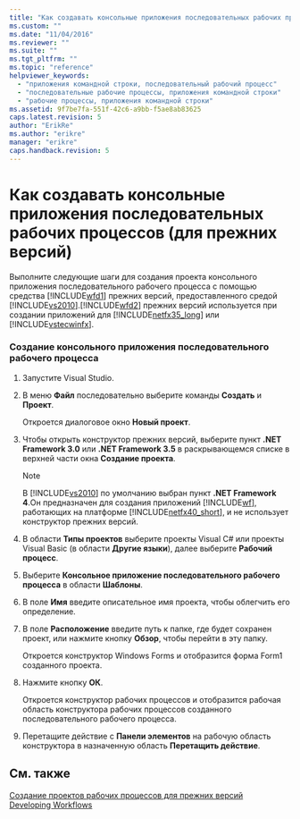 ```yaml
---
title: "Как создавать консольные приложения последовательных рабочих процессов (для прежних версий) | Microsoft Docs"
ms.custom: ""
ms.date: "11/04/2016"
ms.reviewer: ""
ms.suite: ""
ms.tgt_pltfrm: ""
ms.topic: "reference"
helpviewer_keywords: 
  - "приложения командной строки, последовательный рабочий процесс"
  - "последовательные рабочие процессы, приложения командной строки"
  - "рабочие процессы, приложения командной строки"
ms.assetid: 9f7be7fa-551f-42c6-a9bb-f5ae8ab83625
caps.latest.revision: 5
author: "ErikRe"
ms.author: "erikre"
manager: "erikre"
caps.handback.revision: 5
---
```

# Как создавать консольные приложения последовательных рабочих процессов (для прежних версий)
Выполните следующие шаги для создания проекта консольного приложения последовательного рабочего процесса с помощью средства [!INCLUDE[wfd1](../workflow-designer/includes/wfd1_md.md)] прежних версий, предоставленного средой [!INCLUDE[vs2010](../modeling/includes/vs2010_md.md)].[!INCLUDE[wfd2](../workflow-designer/includes/wfd2_md.md)] прежних версий используется при создании приложений для [!INCLUDE[netfx35_long](../workflow-designer/includes/netfx35_long_md.md)] или [!INCLUDE[vstecwinfx](../workflow-designer/includes/vstecwinfx_md.md)].  
  
### Создание консольного приложения последовательного рабочего процесса  
  
1.  Запустите Visual Studio.  
  
2.  В меню **Файл** последовательно выберите команды **Создать** и **Проект**.  
  
     Откроется диалоговое окно **Новый проект**.  
  
3.  Чтобы открыть конструктор прежних версий, выберите пункт **.NET Framework 3.0** или **.NET Framework 3.5** в раскрывающемся списке в верхней части окна **Создание проекта**.  
  
    > [!NOTE]
    >  В [!INCLUDE[vs2010](../modeling/includes/vs2010_md.md)] по умолчанию выбран пункт **.NET Framework 4**.Он предназначен для создания приложений [!INCLUDE[wf](../workflow-designer/includes/wf_md.md)], работающих на платформе [!INCLUDE[netfx40_short](../workflow-designer/includes/netfx40_short_md.md)], и не использует конструктор прежних версий.  
  
4.  В области **Типы проектов** выберите проекты Visual C\# или проекты Visual Basic \(в области **Другие языки**\), далее выберите **Рабочий процесс**.  
  
5.  Выберите **Консольное приложение последовательного рабочего процесса** в области **Шаблоны**.  
  
6.  В поле **Имя** введите описательное имя проекта, чтобы облегчить его определение.  
  
7.  В поле **Расположение** введите путь к папке, где будет сохранен проект, или нажмите кнопку **Обзор**, чтобы перейти в эту папку.  
  
     Откроется конструктор Windows Forms и отобразится форма Form1 созданного проекта.  
  
8.  Нажмите кнопку **ОК**.  
  
     Откроется конструктор рабочих процессов и отобразится рабочая область конструктора рабочих процессов созданного последовательного рабочего процесса.  
  
9. Перетащите действие с **Панели элементов** на рабочую область конструктора в назначенную область **Перетащить действие**.  
  
## См. также  
 [Создание проектов рабочих процессов для прежних версий](../workflow-designer/creating-legacy-workflow-projects.md)   
 [Developing Workflows](http://msdn.microsoft.com/ru-ru/557bcb1f-a7ab-49f6-8df7-2706b7001301)